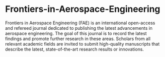 Frontiers-in-Aerospace-Engineering
==================================

Frontiers in Aerospace Engineering (FAE) is an international open-access and refereed journal dedicated to publishing the latest advancements in aerospace engineering. The goal of this journal is to record the latest findings and promote further research in these areas. Scholars from all relevant academic fields are invited to submit high-quality manuscripts that describe the latest, state-of-the-art research results or innovations.
